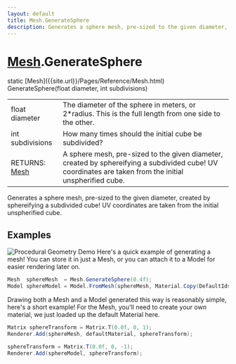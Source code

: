 ```yaml
---
layout: default
title: Mesh.GenerateSphere
description: Generates a sphere mesh, pre-sized to the given diameter, created by sphereifying a subdivided cube! UV coordinates are taken from the initial unspherified cube.
---
```

# [Mesh]({{site.url}}/Pages/Reference/Mesh.html).GenerateSphere

<div class='signature' markdown='1'>
static [Mesh]({{site.url}}/Pages/Reference/Mesh.html) GenerateSphere(float diameter, int subdivisions)
</div>

|  |  |
|--|--|
|float diameter|The diameter of the sphere in meters, or 2*radius. This is the              full length from one side to the other.|
|int subdivisions|How many times should the initial cube be subdivided?|
|RETURNS: [Mesh]({{site.url}}/Pages/Reference/Mesh.html)|A sphere mesh, pre-sized to the given diameter, created by sphereifying a subdivided cube! UV coordinates are taken from the initial unspherified cube.|

Generates a sphere mesh, pre-sized to the given diameter, created
by sphereifying a subdivided cube! UV coordinates are taken from the initial unspherified
cube.




## Examples

![Procedural Geometry Demo]({{site.url}}/img/screenshots/ProceduralGeometry.jpg)
Here's a quick example of generating a mesh! You can store it in just a
Mesh, or you can attach it to a Model for easier rendering later on.
```csharp
Mesh  sphereMesh  = Mesh.GenerateSphere(0.4f);
Model sphereModel = Model.FromMesh(sphereMesh, Material.Copy(DefaultIds.material));
```
Drawing both a Mesh and a Model generated this way is reasonably simple,
here's a short example! For the Mesh, you'll need to create your own material,
we just loaded up the default Material here.
```csharp
Matrix sphereTransform = Matrix.T(0.0f, 0, 1);
Renderer.Add(sphereMesh, defaultMaterial, sphereTransform);

sphereTransform = Matrix.T(0.0f, 0, -1);
Renderer.Add(sphereModel, sphereTransform);
```

